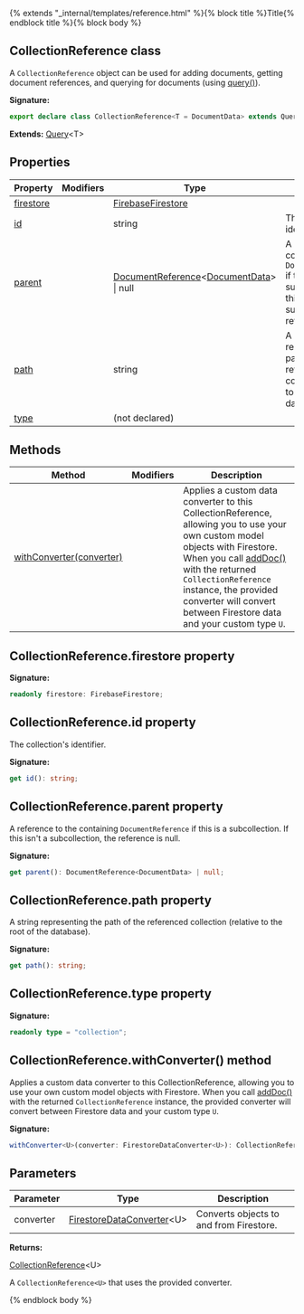 {% extends "_internal/templates/reference.html" %}{% block title %}Title{% endblock title %}{% block body %}
## CollectionReference class

A `CollectionReference` object can be used for adding documents, getting document references, and querying for documents (using [query()](./firestore_.md#query_function)<!-- -->).

<b>Signature:</b>

```typescript
export declare class CollectionReference<T = DocumentData> extends Query<T> 
```
<b>Extends:</b> [Query](./firestore_lite.query.md#query_class)<!-- -->&lt;T&gt;

## Properties

|  Property | Modifiers | Type | Description |
|  --- | --- | --- | --- |
|  [firestore](./firestore_lite.collectionreference.md#collectionreferencefirestore_property) |  | [FirebaseFirestore](./firestore_lite.firebasefirestore.md#firebasefirestore_class) |  |
|  [id](./firestore_lite.collectionreference.md#collectionreferenceid_property) |  | string | The collection's identifier. |
|  [parent](./firestore_lite.collectionreference.md#collectionreferenceparent_property) |  | [DocumentReference](./firestore_lite.documentreference.md#documentreference_class)<!-- -->&lt;[DocumentData](./firestore_lite.documentdata.md#documentdata_interface)<!-- -->&gt; \| null | A reference to the containing <code>DocumentReference</code> if this is a subcollection. If this isn't a subcollection, the reference is null. |
|  [path](./firestore_lite.collectionreference.md#collectionreferencepath_property) |  | string | A string representing the path of the referenced collection (relative to the root of the database). |
|  [type](./firestore_lite.collectionreference.md#collectionreferencetype_property) |  | (not declared) |  |

## Methods

|  Method | Modifiers | Description |
|  --- | --- | --- |
|  [withConverter(converter)](./firestore_lite.collectionreference.md#collectionreferencewithconverter_method) |  | Applies a custom data converter to this CollectionReference, allowing you to use your own custom model objects with Firestore. When you call [addDoc()](./firestore_.md#adddoc_function) with the returned <code>CollectionReference</code> instance, the provided converter will convert between Firestore data and your custom type <code>U</code>. |

## CollectionReference.firestore property

<b>Signature:</b>

```typescript
readonly firestore: FirebaseFirestore;
```

## CollectionReference.id property

The collection's identifier.

<b>Signature:</b>

```typescript
get id(): string;
```

## CollectionReference.parent property

A reference to the containing `DocumentReference` if this is a subcollection. If this isn't a subcollection, the reference is null.

<b>Signature:</b>

```typescript
get parent(): DocumentReference<DocumentData> | null;
```

## CollectionReference.path property

A string representing the path of the referenced collection (relative to the root of the database).

<b>Signature:</b>

```typescript
get path(): string;
```

## CollectionReference.type property

<b>Signature:</b>

```typescript
readonly type = "collection";
```

## CollectionReference.withConverter() method

Applies a custom data converter to this CollectionReference, allowing you to use your own custom model objects with Firestore. When you call [addDoc()](./firestore_.md#adddoc_function) with the returned `CollectionReference` instance, the provided converter will convert between Firestore data and your custom type `U`<!-- -->.

<b>Signature:</b>

```typescript
withConverter<U>(converter: FirestoreDataConverter<U>): CollectionReference<U>;
```

## Parameters

|  Parameter | Type | Description |
|  --- | --- | --- |
|  converter | [FirestoreDataConverter](./firestore_lite.firestoredataconverter.md#firestoredataconverter_interface)<!-- -->&lt;U&gt; | Converts objects to and from Firestore. |

<b>Returns:</b>

[CollectionReference](./firestore_lite.collectionreference.md#collectionreference_class)<!-- -->&lt;U&gt;

A `CollectionReference<U>` that uses the provided converter.

{% endblock body %}
